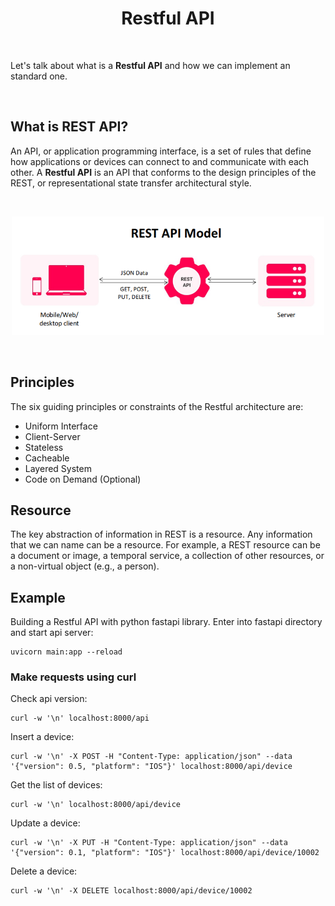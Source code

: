 <h1 align="center">
    Restful API
</h1>

<br />

Let's talk about what is a **Restful API** and how we can implement an standard one.

<br />

## What is REST API?

An API, or application programming interface, is a set of rules that define
how applications or devices can connect to and communicate with each other.
A **Restful API** is an API that conforms to the design principles of the REST,
or representational state transfer architectural style.

<br />

<p align="center">
    <img src="./assets/rest-api-model-1.png" alt="api-model" width="500" />
</p>

<br />

## Principles

The six guiding principles or constraints of the Restful architecture are:

- Uniform Interface
- Client-Server
- Stateless
- Cacheable
- Layered System
- Code on Demand (Optional)

## Resource

The key abstraction of information in REST is a resource.
Any information that we can name can be a resource.
For example, a REST resource can be a document or image, a temporal service, a
collection of other resources, or a non-virtual object (e.g., a person).

## Example

Building a Restful API with python fastapi library. Enter into fastapi directory and start api server:

```shell
uvicorn main:app --reload
```

### Make requests using curl

Check api version:

```shell
curl -w '\n' localhost:8000/api
```

Insert a device:

```shell
curl -w '\n' -X POST -H "Content-Type: application/json" --data '{"version": 0.5, "platform": "IOS"}' localhost:8000/api/device
```

Get the list of devices:

```shell
curl -w '\n' localhost:8000/api/device
```

Update a device:

```shell
curl -w '\n' -X PUT -H "Content-Type: application/json" --data '{"version": 0.1, "platform": "IOS"}' localhost:8000/api/device/10002
```

Delete a device:

```shell
curl -w '\n' -X DELETE localhost:8000/api/device/10002
```
